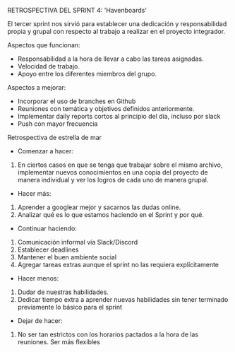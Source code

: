 RETROSPECTIVA DEL SPRINT 4: 'Havenboards'

El tercer sprint nos sirvió para establecer una dedicación y responsabilidad propia y grupal con respecto al trabajo a realizar en el proyecto integrador.

Aspectos que funcionan:

- Responsabilidad a la hora de llevar a cabo las tareas asignadas.
- Velocidad de trabajo.
- Apoyo entre los diferentes miembros del grupo.

Aspectos a mejorar:

- Incorporar el uso de branches en Github
- Reuniones con temática y objetivos definidos anteriormente.
- Implementar daily reports cortos al principio del día, incluso por slack
- Push con mayor frecuencia

Retrospectiva de estrella de mar

- Comenzar a hacer:

1. En ciertos casos en que se tenga que trabajar sobre el mismo archivo, implementar nuevos conocimientos en una copia del proyecto de manera individual y ver los logros de cada uno de manera grupal.

- Hacer más:

1. Aprender a googlear mejor y sacarnos las dudas online.
2. Analizar qué es lo que estamos haciendo en el Sprint y por qué.

- Continuar haciendo:

1. Comunicación informal vía Slack/Discord
2. Establecer deadlines
3. Mantener el buen ambiente social
4. Agregar tareas extras aunque el sprint no las requiera explícitamente

- Hacer menos:

1. Dudar de nuestras habilidades.
2. Dedicar tiempo extra a aprender nuevas habilidades sin tener terminado previamente lo básico para el sprint

- Dejar de hacer:

1. No ser tan estrictos con los horarios pactados a la hora de las reuniones. Ser más flexibles
